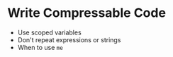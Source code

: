 # Write Compressable Code

- Use scoped variables
- Don't repeat expressions or strings
- When to use `me`